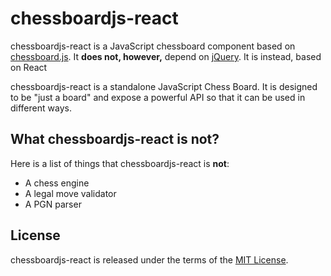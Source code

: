 # chessboardjs-react

chessboardjs-react is a JavaScript chessboard component based on [chessboard.js](https://github.com/oakmac/chessboardjs). It **does not, however,** depend on [jQuery]. It is instead, based on React

chessboardjs-react is a standalone JavaScript Chess Board. It is designed to be "just a board" and expose a powerful API so that it can be used in different ways.

What chessboardjs-react is not?
--------------------------------------

Here is a list of things that chessboardjs-react is **not**:

- A chess engine
- A legal move validator
- A PGN parser

## License

chessboardjs-react is released under the terms of the [MIT License].

[jQuery]:https://jquery.com/
[chessboardjs-react.github.io]:https://mishfit.github.io/chessboardjs-react
[chessboardjs.com]:http://chessboardjs.com
[chess.js]:https://github.com/jhlywa/chess.js
[Example 5000]:http://chessboardjs.com/examples#5000
[MIT License]:LICENSE
